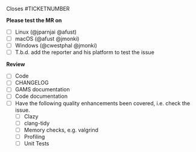 Closes #TICKETNUMBER

**Please test the MR on**

- [ ] Linux (@jparnjai @afust)
- [ ] macOS (@afust @jmonki)
- [ ] Windows (@cwestphal @jmonki)
- [ ] T.b.d. add the reporter and his platform to test the issue

**Review**
- [ ] Code
- [ ] CHANGELOG
- [ ] GAMS documentation
- [ ] Code documentation
- [ ] Have the following quality enhancements been covered, i.e. check the issue. 
  - [ ] Clazy
  - [ ] clang-tidy
  - [ ] Memory checks, e.g. valgrind
  - [ ] Profiling
  - [ ] Unit Tests
